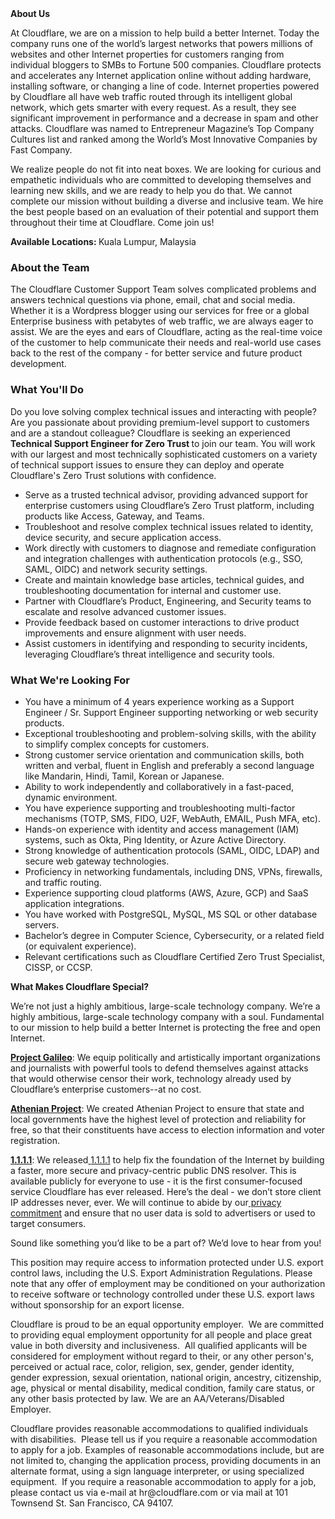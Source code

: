 <div class="content-intro">
	<div><strong>About Us</strong></div>
	<div>
		<p>At Cloudflare, we are on a mission to help build a better Internet. Today the company runs one of the world’s largest networks that powers millions of websites and other Internet properties for customers ranging from individual bloggers to SMBs to Fortune 500 companies. Cloudflare protects and accelerates any Internet application online without adding hardware, installing software, or changing a line of code. Internet properties powered by Cloudflare all have web traffic routed through its intelligent global network, which gets smarter with every request. As a result, they see significant improvement in performance and a decrease in spam and other attacks. Cloudflare was named to Entrepreneur Magazine’s Top Company Cultures list and ranked among the World’s Most Innovative Companies by Fast Company.&nbsp;</p>
		<p><span style="font-weight: 400;">We realize people do not fit into neat boxes. We are looking for curious and empathetic individuals who are committed to developing themselves and learning new skills, and we are ready to help you do that. We cannot complete our mission without building a diverse and inclusive team. We hire the best people based on an evaluation of their potential and support them throughout their time at Cloudflare. Come join us!&nbsp;</span></p>
	</div>
</div>
<p><strong>Available Locations: </strong>Kuala Lumpur, Malaysia</p>
<h3><strong>About the Team</strong></h3>
<p>The Cloudflare Customer Support Team solves complicated problems and answers technical questions via phone, email, chat and social media. Whether it is a Wordpress blogger using our services for free or a global Enterprise business with petabytes of web traffic, we are always eager to assist. We are the eyes and ears of Cloudflare, acting as the real-time voice of the customer to help communicate their needs and real-world use cases back to the rest of the company - for better service and future product development.</p>
<h3><strong>What You'll Do</strong></h3>
<p>Do you love solving complex technical issues and interacting with people? Are you passionate about providing premium-level support to customers and are a standout colleague? Cloudflare is seeking an experienced <strong>Technical </strong><strong>Support Engineer</strong><strong> for Zero Trust </strong>to join our team. You will work with our largest and most technically sophisticated customers on a variety of technical support issues to ensure they can deploy and operate Cloudflare's Zero Trust solutions with confidence.&nbsp;</p>
<ul>
	<li>Serve as a trusted technical advisor, providing advanced support for enterprise customers using Cloudflare’s Zero Trust platform, including products like Access, Gateway, and Teams.</li>
	<li>Troubleshoot and resolve complex technical issues related to identity, device security, and secure application access.</li>
	<li>Work directly with customers to diagnose and remediate configuration and integration challenges with authentication protocols (e.g., SSO, SAML, OIDC) and network security settings.</li>
	<li>Create and maintain knowledge base articles, technical guides, and troubleshooting documentation for internal and customer use.</li>
	<li>Partner with Cloudflare’s Product, Engineering, and Security teams to escalate and resolve advanced customer issues.</li>
	<li>Provide feedback based on customer interactions to drive product improvements and ensure alignment with user needs.</li>
	<li>Assist customers in identifying and responding to security incidents, leveraging Cloudflare’s threat intelligence and security tools.</li>
</ul>
<h3><strong>What We're Looking For</strong></h3>
<ul>
	<li>You have a minimum of 4 years experience working as a Support Engineer / Sr. Support Engineer supporting networking or web security products.</li>
	<li>Exceptional troubleshooting and problem-solving skills, with the ability to simplify complex concepts for customers.</li>
	<li>Strong customer service orientation and communication skills, both written and verbal, fluent in English and preferably a second language like Mandarin, Hindi, Tamil, Korean or Japanese.</li>
	<li>Ability to work independently and collaboratively in a fast-paced, dynamic environment.</li>
	<li>You have experience supporting and troubleshooting multi-factor mechanisms (TOTP, SMS, FIDO, U2F, WebAuth, EMAIL, Push MFA, etc).</li>
	<li>Hands-on experience with identity and access management (IAM) systems, such as Okta, Ping Identity, or Azure Active Directory.</li>
	<li>Strong knowledge of authentication protocols (SAML, OIDC, LDAP) and secure web gateway technologies.</li>
	<li>Proficiency in networking fundamentals, including DNS, VPNs, firewalls, and traffic routing.</li>
	<li>Experience supporting cloud platforms (AWS, Azure, GCP) and SaaS application integrations.</li>
	<li>You have worked with PostgreSQL, MySQL, MS SQL or other database servers.</li>
	<li>Bachelor’s degree in Computer Science, Cybersecurity, or a related field (or equivalent experience).</li>
	<li>Relevant certifications such as Cloudflare Certified Zero Trust Specialist, CISSP, or CCSP.</li>
</ul>
<div class="content-conclusion">
	<p><strong>What Makes Cloudflare Special?</strong></p>
	<p><span style="font-weight: 400;">We’re not just a highly ambitious, large-scale technology company. We’re a highly ambitious, large-scale technology company with a soul. Fundamental to our mission to help build a better Internet is protecting the free and open Internet.</span></p>
	<p><a href="https://blog.cloudflare.com/protecting-free-expression-online/"><strong>Project Galileo</strong></a><span style="font-weight: 400;">: We equip politically and artistically important organizations and journalists with powerful tools to defend themselves against attacks that would otherwise censor their work, technology already used by Cloudflare’s enterprise customers--at no cost.</span></p>
	<p><strong><a href="https://www.cloudflare.com/athenian/">Athenian Project</a></strong><span style="font-weight: 400;">: We created Athenian Project to ensure that state and local governments have the highest level of protection and reliability for free, so that their constituents have access to election information and voter registration.</span></p>
	<p><a href="https://1.1.1.1/"><strong>1.1.1.1</strong></a><span style="font-weight: 400;">: We released</span><a href="https://1.1.1.1/"> <span style="font-weight: 400;">1.1.1.1</span></a><span style="font-weight: 400;"> to help fix the foundation of the Internet by building a faster, more secure and privacy-centric public DNS resolver. This is available publicly for everyone to use - it is the first consumer-focused service Cloudflare has ever released. Here’s the deal - we don’t store client IP addresses never, ever. We will continue to abide by our</span><a href="https://developers.cloudflare.com/1.1.1.1/privacy/public-dns-resolver"> privacy commitment</a><span style="font-weight: 400;"> and ensure that no user data is sold to advertisers or used to target consumers.</span></p>
	<p><span style="font-weight: 400;">Sound like something you’d like to be a part of? We’d love to hear from you!</span></p>
	<p><span style="font-weight: 400;">This position may require access to information protected under U.S. export control laws, including the U.S. Export Administration Regulations. Please note that any offer of employment may be conditioned on your authorization to receive software or technology controlled under these U.S. export laws without sponsorship for an export license.</span></p>
	<p><span style="font-weight: 400;">Cloudflare is proud to be an equal opportunity employer. &nbsp;We are committed to providing equal employment opportunity for all people and place great value in both diversity and inclusiveness. &nbsp;All qualified applicants will be considered for employment without regard to their, or any other person's, perceived or actual</span> <span style="font-weight: 400;">race, color, religion, sex, gender, gender identity, gender expression, sexual orientation, national origin, ancestry, citizenship, age, physical or mental disability, medical condition, family care status, or any other basis protected by law. </span><span style="font-weight: 400;">We are an AA/Veterans/Disabled Employer.</span></p>
	<p><span style="font-weight: 400;">Cloudflare provides reasonable accommodations to qualified individuals with disabilities. &nbsp;Please tell us if you require a reasonable accommodation to apply for a job. Examples of reasonable accommodations include, but are not limited to, changing the application process, providing documents in an alternate format, using a sign language interpreter, or using specialized equipment. &nbsp;If you require a reasonable accommodation to apply for a job, please contact us via e-mail at </span><span style="font-weight: 400;">hr@cloudflare.com</span><span style="font-weight: 400;"> or via mail at 101 Townsend St. San Francisco, CA 94107.</span></p>
</div>